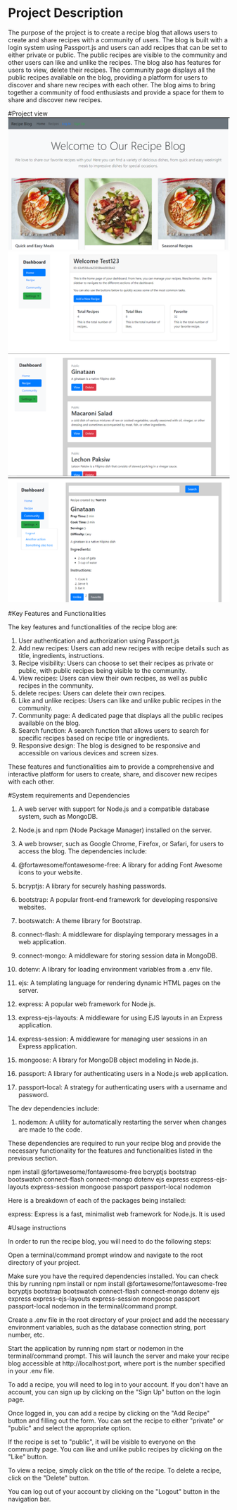 # Project Description

The purpose of the project is to create a recipe blog that allows users to create and share recipes with a community of users. The blog is built with a login system using Passport.js and users can add recipes that can be set to either private or public. The public recipes are visible to the community and other users can like and unlike the recipes. The blog also has features for users to view, delete their recipes. The community page displays all the public recipes available on the blog, providing a platform for users to discover and share new recipes with each other. The blog aims to bring together a community of food enthusiasts and provide a space for them to share and discover new recipes.

#Project view
![1](https://raw.githubusercontent.com/dinvoid/github-asset/main/readmerecipe.png)
![2](https://raw.githubusercontent.com/dinvoid/github-asset/main/readmerecipe1.png)
![3](https://raw.githubusercontent.com/dinvoid/github-asset/main/readmerecipe3.png)
![4](https://raw.githubusercontent.com/dinvoid/github-asset/main/readmerecipe4.png)

#Key Features and Functionalities

The key features and functionalities of the recipe blog are:

1. User authentication and authorization using Passport.js
2. Add new recipes: Users can add new recipes with recipe details such as title, ingredients, instructions.
3. Recipe visibility: Users can choose to set their recipes as private or public, with public recipes being visible to the community.
4. View recipes: Users can view their own recipes, as well as public recipes in the community.
5. delete recipes: Users can delete their own recipes.
6. Like and unlike recipes: Users can like and unlike public recipes in the community.
7. Community page: A dedicated page that displays all the public recipes available on the blog.
8. Search function: A search function that allows users to search for specific recipes based on recipe title or ingredients.
9. Responsive design: The blog is designed to be responsive and accessible on various devices and screen sizes.

These features and functionalities aim to provide a comprehensive and interactive platform for users to create, share, and discover new recipes with each other.

#System requirements and Dependencies

1. A web server with support for Node.js and a compatible database system, such as MongoDB.
2. Node.js and npm (Node Package Manager) installed on the server.
3. A web browser, such as Google Chrome, Firefox, or Safari, for users to access the blog.
The dependencies include:

1. @fortawesome/fontawesome-free: A library for adding Font Awesome icons to your website.
2. bcryptjs: A library for securely hashing passwords.
3. bootstrap: A popular front-end framework for developing responsive websites.
4. bootswatch: A theme library for Bootstrap.
5. connect-flash: A middleware for displaying temporary messages in a web application.
6. connect-mongo: A middleware for storing session data in MongoDB.
7. dotenv: A library for loading environment variables from a .env file.
8. ejs: A templating language for rendering dynamic HTML pages on the server.
9. express: A popular web framework for Node.js.
10. express-ejs-layouts: A middleware for using EJS layouts in an Express application.
11. express-session: A middleware for managing user sessions in an Express application.
12. mongoose: A library for MongoDB object modeling in Node.js.
13. passport: A library for authenticating users in a Node.js web application.
14. passport-local: A strategy for authenticating users with a username and password.

The dev dependencies include:

1. nodemon: A utility for automatically restarting the server when changes are made to the code.

These dependencies are required to run your recipe blog and provide the necessary functionality for the features and functionalities listed in the previous section.

npm install @fortawesome/fontawesome-free bcryptjs bootstrap bootswatch connect-flash connect-mongo dotenv ejs express express-ejs-layouts express-session mongoose passport passport-local nodemon



Here is a breakdown of each of the packages being installed:

express: Express is a fast, minimalist web framework for Node.js. It is used 



#Usage instructions

In order to run the recipe blog, you will need to do the following steps:

Open a terminal/command prompt window and navigate to the root directory of your project.

Make sure you have the required dependencies installed. You can check this by running npm install or npm install @fortawesome/fontawesome-free bcryptjs bootstrap bootswatch connect-flash connect-mongo dotenv ejs express express-ejs-layouts express-session mongoose passport passport-local nodemon in the terminal/command prompt.

Create a .env file in the root directory of your project and add the necessary environment variables, such as the database connection string, port number, etc.

Start the application by running npm start or nodemon in the terminal/command prompt. This will launch the server and make your recipe blog accessible at http://localhost:port, where port is the number specified in your .env file.

To add a recipe, you will need to log in to your account. If you don't have an account, you can sign up by clicking on the "Sign Up" button on the login page.

Once logged in, you can add a recipe by clicking on the "Add Recipe" button and filling out the form. You can set the recipe to either "private" or "public" and select the appropriate option.

If the recipe is set to "public", it will be visible to everyone on the community page. You can like and unlike public recipes by clicking on the "Like" button.

To view a recipe, simply click on the title of the recipe. To delete a recipe, click on the "Delete" button.

You can log out of your account by clicking on the "Logout" button in the navigation bar.

